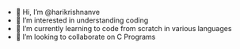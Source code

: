 - 👋 Hi, I’m @harikrishnanve
- 👀 I’m interested in understanding coding
- 🌱 I’m currently learning to code from scratch in various languages
- 💞️ I’m looking to collaborate on C Programs

<!---
harikrishnanve/harikrishnanve is a ✨ special ✨ repository because its `README.md` (this file) appears on your GitHub profile.
You can click the Preview link to take a look at your changes.
--->
